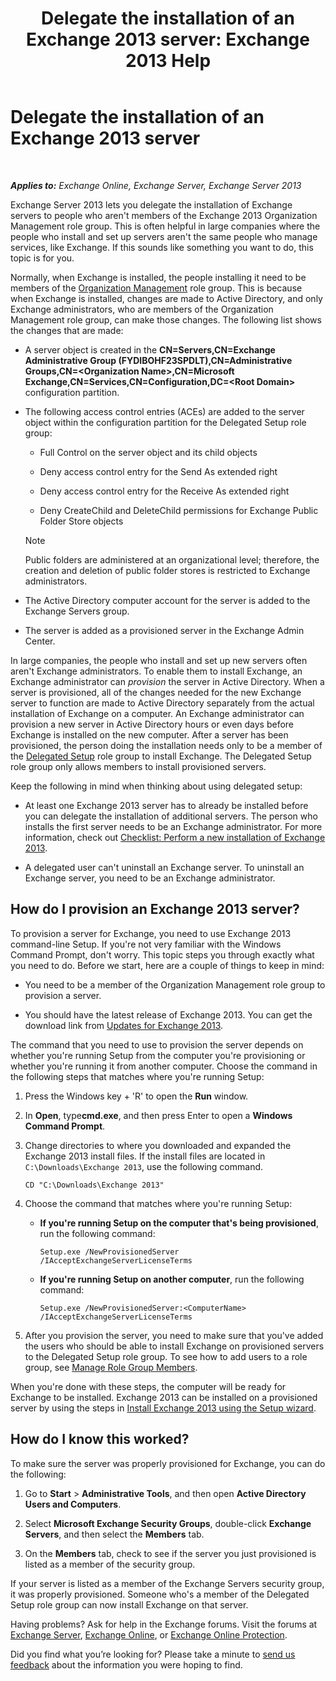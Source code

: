 ﻿---
title: 'Delegate the installation of an Exchange 2013 server: Exchange 2013 Help'
TOCTitle: Delegate the installation of an Exchange 2013 server
ms:assetid: f2fc8680-0c7c-4a29-b8f5-d77404fec280
ms:mtpsurl: https://technet.microsoft.com/en-us/library/Bb201741(v=EXCHG.150)
ms:contentKeyID: 62613983
ms.date: 12/09/2016
mtps_version: v=EXCHG.150
---

# Delegate the installation of an Exchange 2013 server

 

_**Applies to:** Exchange Online, Exchange Server, Exchange Server 2013_


Exchange Server 2013 lets you delegate the installation of Exchange servers to people who aren't members of the Exchange 2013 Organization Management role group. This is often helpful in large companies where the people who install and set up servers aren't the same people who manage services, like Exchange. If this sounds like something you want to do, this topic is for you.

Normally, when Exchange is installed, the people installing it need to be members of the [Organization Management](organization-management-exchange-2013-help.md) role group. This is because when Exchange is installed, changes are made to Active Directory, and only Exchange administrators, who are members of the Organization Management role group, can make those changes. The following list shows the changes that are made:

  - A server object is created in the **CN=Servers,CN=Exchange Administrative Group (FYDIBOHF23SPDLT),CN=Administrative Groups,CN=\<Organization Name\>,CN=Microsoft Exchange,CN=Services,CN=Configuration,DC=\<Root Domain\>** configuration partition.

  - The following access control entries (ACEs) are added to the server object within the configuration partition for the Delegated Setup role group:
    
      - Full Control on the server object and its child objects
    
      - Deny access control entry for the Send As extended right
    
      - Deny access control entry for the Receive As extended right
    
      - Deny CreateChild and DeleteChild permissions for Exchange Public Folder Store objects
    

    > [!NOTE]
    > Public folders are administered at an organizational level; therefore, the creation and deletion of public folder stores is restricted to Exchange administrators.



  - The Active Directory computer account for the server is added to the Exchange Servers group.

  - The server is added as a provisioned server in the Exchange Admin Center.

In large companies, the people who install and set up new servers often aren't Exchange administrators. To enable them to install Exchange, an Exchange administrator can *provision* the server in Active Directory. When a server is provisioned, all of the changes needed for the new Exchange server to function are made to Active Directory separately from the actual installation of Exchange on a computer. An Exchange administrator can provision a new server in Active Directory hours or even days before Exchange is installed on the new computer. After a server has been provisioned, the person doing the installation needs only to be a member of the [Delegated Setup](delegated-setup-exchange-2013-help.md) role group to install Exchange. The Delegated Setup role group only allows members to install provisioned servers.

Keep the following in mind when thinking about using delegated setup:

  - At least one Exchange 2013 server has to already be installed before you can delegate the installation of additional servers. The person who installs the first server needs to be an Exchange administrator. For more information, check out [Checklist: Perform a new installation of Exchange 2013](checklist-perform-a-new-installation-of-exchange-2013-exchange-2013-help.md).

  - A delegated user can't uninstall an Exchange server. To uninstall an Exchange server, you need to be an Exchange administrator.

## How do I provision an Exchange 2013 server?

To provision a server for Exchange, you need to use Exchange 2013 command-line Setup. If you're not very familiar with the Windows Command Prompt, don't worry. This topic steps you through exactly what you need to do. Before we start, here are a couple of things to keep in mind:

  - You need to be a member of the Organization Management role group to provision a server.

  - You should have the latest release of Exchange 2013. You can get the download link from [Updates for Exchange 2013](updates-for-exchange-2013-exchange-2013-help.md).

The command that you need to use to provision the server depends on whether you're running Setup from the computer you're provisioning or whether you're running it from another computer. Choose the command in the following steps that matches where you're running Setup:

1.  Press the Windows key + 'R' to open the **Run** window.

2.  In **Open**, type**cmd.exe**, and then press Enter to open a **Windows Command Prompt**.

3.  Change directories to where you downloaded and expanded the Exchange 2013 install files. If the install files are located in `C:\Downloads\Exchange 2013`, use the following command.
    
        CD "C:\Downloads\Exchange 2013"

4.  Choose the command that matches where you're running Setup:
    
      - **If you're running Setup on the computer that's being provisioned**, run the following command:
        
            Setup.exe /NewProvisionedServer /IAcceptExchangeServerLicenseTerms
    
      - **If you're running Setup on another computer**, run the following command:
        
            Setup.exe /NewProvisionedServer:<ComputerName> /IAcceptExchangeServerLicenseTerms

5.  After you provision the server, you need to make sure that you've added the users who should be able to install Exchange on provisioned servers to the Delegated Setup role group. To see how to add users to a role group, see [Manage Role Group Members](manage-role-group-members-exchange-2013-help.md).

When you're done with these steps, the computer will be ready for Exchange to be installed. Exchange 2013 can be installed on a provisioned server by using the steps in [Install Exchange 2013 using the Setup wizard](install-exchange-2013-using-the-setup-wizard-exchange-2013-help.md).

## How do I know this worked?

To make sure the server was properly provisioned for Exchange, you can do the following:

1.  Go to **Start** \> **Administrative Tools**, and then open **Active Directory Users and Computers**.

2.  Select **Microsoft Exchange Security Groups**, double-click **Exchange Servers**, and then select the **Members** tab.

3.  On the **Members** tab, check to see if the server you just provisioned is listed as a member of the security group.

If your server is listed as a member of the Exchange Servers security group, it was properly provisioned. Someone who's a member of the Delegated Setup role group can now install Exchange on that server.

Having problems? Ask for help in the Exchange forums. Visit the forums at [Exchange Server](https://go.microsoft.com/fwlink/p/?linkid=60612), [Exchange Online](https://go.microsoft.com/fwlink/p/?linkid=267542), or [Exchange Online Protection](https://go.microsoft.com/fwlink/p/?linkid=285351).

Did you find what you’re looking for? Please take a minute to [send us feedback](mailto:exsetuphelpfeedback@microsoft.com?subject=exchange%202013%20setup%20help%20feedback) about the information you were hoping to find.

